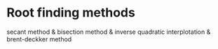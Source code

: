 # Root finding methods
secant method & bisection method & inverse quadratic interplotation & brent-deckker method
